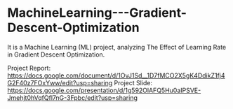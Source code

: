 # MachineLearning---Gradient-Descent-Optimization
It is a Machine Learning (ML) project, analyzing The Effect of Learning Rate in Gradient Descent Optimization.

Project Report: https://docs.google.com/document/d/1OvJ1Sd__1D7fMCO2X5gK4DdikZ1fj4G2F40z7FOxYww/edit?usp=sharing
Project Slide: https://docs.google.com/presentation/d/1g592OlAFQ5Hu0aIPSVE-Jmehjt0hVqfQfl7nG-3Fpbc/edit?usp=sharing
